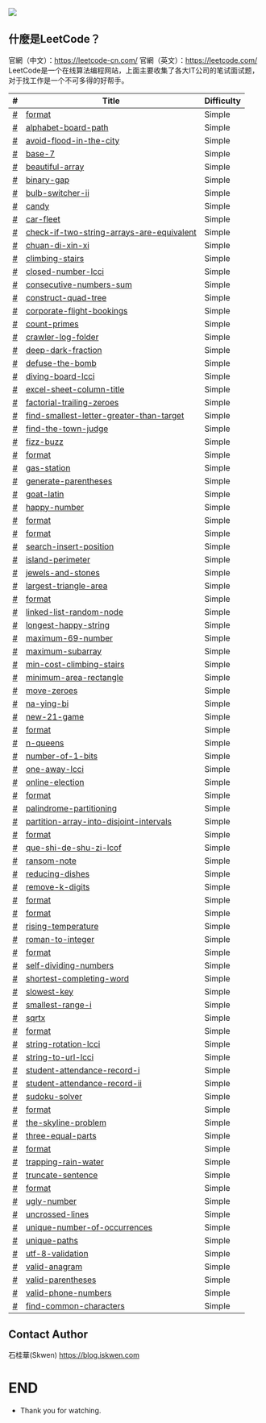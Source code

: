 ![](https://upload.cc/i1/2021/05/31/i6UoKT.jpg)

## 什麼是LeetCode？
官網（中文）：https://leetcode-cn.com/
官網（英文）：https://leetcode.com/
LeetCode是一个在线算法编程网站，上面主要收集了各大IT公司的笔试面试题，对于找工作是一个不可多得的好帮手。

| # | Title  | Difficulty |
|---| -----  | ---------- |
|[#](https://leetcode-cn.com/problems/format/) |[format](https://github.com/S-kwen/leetcode/tree/main/src/main/java/com/boot/leetcode/addtwonumbers) |Simple|
|[#](https://leetcode-cn.com/problems/alphabet-board-path/) |[alphabet-board-path](https://github.com/S-kwen/leetcode/tree/main/src/main/java/com/boot/leetcode/alphabetboardpath) |Simple|
|[#](https://leetcode-cn.com/problems/avoid-flood-in-the-city/) |[avoid-flood-in-the-city](https://github.com/S-kwen/leetcode/tree/main/src/main/java/com/boot/leetcode/avoidfloodinthecity) |Simple|
|[#](https://leetcode-cn.com/problems/base-7/) |[base-7](https://github.com/S-kwen/leetcode/tree/main/src/main/java/com/boot/leetcode/base7) |Simple|
|[#](https://leetcode-cn.com/problems/beautiful-array/) |[beautiful-array](https://github.com/S-kwen/leetcode/tree/main/src/main/java/com/boot/leetcode/beautifularray) |Simple|
|[#](https://leetcode-cn.com/problems/binary-gap/) |[binary-gap](https://github.com/S-kwen/leetcode/tree/main/src/main/java/com/boot/leetcode/binarygap) |Simple|
|[#](https://leetcode-cn.com/problems/bulb-switcher-ii/) |[bulb-switcher-ii](https://github.com/S-kwen/leetcode/tree/main/src/main/java/com/boot/leetcode/bulbswitcherii) |Simple|
|[#](https://leetcode-cn.com/problems/candy/) |[candy](https://github.com/S-kwen/leetcode/tree/main/src/main/java/com/boot/leetcode/candy) |Simple|
|[#](https://leetcode-cn.com/problems/car-fleet/) |[car-fleet](https://github.com/S-kwen/leetcode/tree/main/src/main/java/com/boot/leetcode/carfleet) |Simple|
|[#](https://leetcode-cn.com/problems/check-if-two-string-arrays-are-equivalent/) |[check-if-two-string-arrays-are-equivalent](https://github.com/S-kwen/leetcode/tree/main/src/main/java/com/boot/leetcode/checkiftwostringarraysareequivalent) |Simple|
|[#](https://leetcode-cn.com/problems/chuan-di-xin-xi/) |[chuan-di-xin-xi](https://github.com/S-kwen/leetcode/tree/main/src/main/java/com/boot/leetcode/chuandixinxi) |Simple|
|[#](https://leetcode-cn.com/problems/climbing-stairs/) |[climbing-stairs](https://github.com/S-kwen/leetcode/tree/main/src/main/java/com/boot/leetcode/climbingstairs) |Simple|
|[#](https://leetcode-cn.com/problems/closed-number-lcci/) |[closed-number-lcci](https://github.com/S-kwen/leetcode/tree/main/src/main/java/com/boot/leetcode/closednumberlcci) |Simple|
|[#](https://leetcode-cn.com/problems/consecutive-numbers-sum/) |[consecutive-numbers-sum](https://github.com/S-kwen/leetcode/tree/main/src/main/java/com/boot/leetcode/consecutivenumberssum) |Simple|
|[#](https://leetcode-cn.com/problems/construct-quad-tree/) |[construct-quad-tree](https://github.com/S-kwen/leetcode/tree/main/src/main/java/com/boot/leetcode/constructquadtree) |Simple|
|[#](https://leetcode-cn.com/problems/corporate-flight-bookings/) |[corporate-flight-bookings](https://github.com/S-kwen/leetcode/tree/main/src/main/java/com/boot/leetcode/corporateflightbookings) |Simple|
|[#](https://leetcode-cn.com/problems/count-primes/) |[count-primes](https://github.com/S-kwen/leetcode/tree/main/src/main/java/com/boot/leetcode/countprimes) |Simple|
|[#](https://leetcode-cn.com/problems/crawler-log-folder/) |[crawler-log-folder](https://github.com/S-kwen/leetcode/tree/main/src/main/java/com/boot/leetcode/crawlerlogfolder) |Simple|
|[#](https://leetcode-cn.com/problems/deep-dark-fraction/) |[deep-dark-fraction](https://github.com/S-kwen/leetcode/tree/main/src/main/java/com/boot/leetcode/deepdarkfraction) |Simple|
|[#](https://leetcode-cn.com/problems/defuse-the-bomb/) |[defuse-the-bomb](https://github.com/S-kwen/leetcode/tree/main/src/main/java/com/boot/leetcode/defusethebomb) |Simple|
|[#](https://leetcode-cn.com/problems/diving-board-lcci/) |[diving-board-lcci](https://github.com/S-kwen/leetcode/tree/main/src/main/java/com/boot/leetcode/divingboardlcci) |Simple|
|[#](https://leetcode-cn.com/problems/excel-sheet-column-title/) |[excel-sheet-column-title](https://github.com/S-kwen/leetcode/tree/main/src/main/java/com/boot/leetcode/excelsheetcolumntitle) |Simple|
|[#](https://leetcode-cn.com/problems/factorial-trailing-zeroes/) |[factorial-trailing-zeroes](https://github.com/S-kwen/leetcode/tree/main/src/main/java/com/boot/leetcode/factorialtrailingzeroes) |Simple|
|[#](https://leetcode-cn.com/problems/find-smallest-letter-greater-than-target/) |[find-smallest-letter-greater-than-target](https://github.com/S-kwen/leetcode/tree/main/src/main/java/com/boot/leetcode/findsmallestlettergreaterthantarget) |Simple|
|[#](https://leetcode-cn.com/problems/find-the-town-judge/) |[find-the-town-judge](https://github.com/S-kwen/leetcode/tree/main/src/main/java/com/boot/leetcode/findthetownjudge) |Simple|
|[#](https://leetcode-cn.com/problems/fizz-buzz/) |[fizz-buzz](https://github.com/S-kwen/leetcode/tree/main/src/main/java/com/boot/leetcode/fizzbuzz) |Simple|
|[#](https://leetcode-cn.com/problems/format/) |[format](https://github.com/S-kwen/leetcode/tree/main/src/main/java/com/boot/leetcode/frogjump) |Simple|
|[#](https://leetcode-cn.com/problems/gas-station/) |[gas-station](https://github.com/S-kwen/leetcode/tree/main/src/main/java/com/boot/leetcode/gasstation) |Simple|
|[#](https://leetcode-cn.com/problems/generate-parentheses/) |[generate-parentheses](https://github.com/S-kwen/leetcode/tree/main/src/main/java/com/boot/leetcode/generateparentheses) |Simple|
|[#](https://leetcode-cn.com/problems/goat-latin/) |[goat-latin](https://github.com/S-kwen/leetcode/tree/main/src/main/java/com/boot/leetcode/goatlatin) |Simple|
|[#](https://leetcode-cn.com/problems/happy-number/) |[happy-number](https://github.com/S-kwen/leetcode/tree/main/src/main/java/com/boot/leetcode/happynumber) |Simple|
|[#](https://leetcode-cn.com/problems/format/) |[format](https://github.com/S-kwen/leetcode/tree/main/src/main/java/com/boot/leetcode/htmlentityparser) |Simple|
|[#](https://leetcode-cn.com/problems/format/) |[format](https://github.com/S-kwen/leetcode/tree/main/src/main/java/com/boot/leetcode/implementstrstr) |Simple|
|[#](https://leetcode-cn.com/problems/search-insert-position/) |[search-insert-position](https://github.com/S-kwen/leetcode/tree/main/src/main/java/com/boot/leetcode/isearchinsertposition) |Simple|
|[#](https://leetcode-cn.com/problems/island-perimeter/) |[island-perimeter](https://github.com/S-kwen/leetcode/tree/main/src/main/java/com/boot/leetcode/islandperimeter) |Simple|
|[#](https://leetcode-cn.com/problems/jewels-and-stones/) |[jewels-and-stones](https://github.com/S-kwen/leetcode/tree/main/src/main/java/com/boot/leetcode/jewelsandstones) |Simple|
|[#](https://leetcode-cn.com/problems/largest-triangle-area/) |[largest-triangle-area](https://github.com/S-kwen/leetcode/tree/main/src/main/java/com/boot/leetcode/largesttrianglearea) |Simple|
|[#](https://leetcode-cn.com/problems/format/) |[format](https://github.com/S-kwen/leetcode/tree/main/src/main/java/com/boot/leetcode/lemonadechange) |Simple|
|[#](https://leetcode-cn.com/problems/linked-list-random-node/) |[linked-list-random-node](https://github.com/S-kwen/leetcode/tree/main/src/main/java/com/boot/leetcode/linkedlistrandomnode) |Simple|
|[#](https://leetcode-cn.com/problems/longest-happy-string/) |[longest-happy-string](https://github.com/S-kwen/leetcode/tree/main/src/main/java/com/boot/leetcode/longesthappystring) |Simple|
|[#](https://leetcode-cn.com/problems/maximum-69-number/) |[maximum-69-number](https://github.com/S-kwen/leetcode/tree/main/src/main/java/com/boot/leetcode/maximum69number) |Simple|
|[#](https://leetcode-cn.com/problems/maximum-subarray/) |[maximum-subarray](https://github.com/S-kwen/leetcode/tree/main/src/main/java/com/boot/leetcode/maximumsubarray) |Simple|
|[#](https://leetcode-cn.com/problems/min-cost-climbing-stairs/) |[min-cost-climbing-stairs](https://github.com/S-kwen/leetcode/tree/main/src/main/java/com/boot/leetcode/mincostclimbingstairs) |Simple|
|[#](https://leetcode-cn.com/problems/minimum-area-rectangle/) |[minimum-area-rectangle](https://github.com/S-kwen/leetcode/tree/main/src/main/java/com/boot/leetcode/minimumarearectangle) |Simple|
|[#](https://leetcode-cn.com/problems/move-zeroes/) |[move-zeroes](https://github.com/S-kwen/leetcode/tree/main/src/main/java/com/boot/leetcode/movezeroes) |Simple|
|[#](https://leetcode-cn.com/problems/na-ying-bi/) |[na-ying-bi](https://github.com/S-kwen/leetcode/tree/main/src/main/java/com/boot/leetcode/nayingbi) |Simple|
|[#](https://leetcode-cn.com/problems/new-21-game/) |[new-21-game](https://github.com/S-kwen/leetcode/tree/main/src/main/java/com/boot/leetcode/new21game) |Simple|
|[#](https://leetcode-cn.com/problems/format/) |[format](https://github.com/S-kwen/leetcode/tree/main/src/main/java/com/boot/leetcode/nextpermutation) |Simple|
|[#](https://leetcode-cn.com/problems/n-queens/) |[n-queens](https://github.com/S-kwen/leetcode/tree/main/src/main/java/com/boot/leetcode/nqueens) |Simple|
|[#](https://leetcode-cn.com/problems/number-of-1-bits/) |[number-of-1-bits](https://github.com/S-kwen/leetcode/tree/main/src/main/java/com/boot/leetcode/numberof1bits) |Simple|
|[#](https://leetcode-cn.com/problems/one-away-lcci/) |[one-away-lcci](https://github.com/S-kwen/leetcode/tree/main/src/main/java/com/boot/leetcode/oneawaylcci) |Simple|
|[#](https://leetcode-cn.com/problems/online-election/) |[online-election](https://github.com/S-kwen/leetcode/tree/main/src/main/java/com/boot/leetcode/onlineelection) |Simple|
|[#](https://leetcode-cn.com/problems/format/) |[format](https://github.com/S-kwen/leetcode/tree/main/src/main/java/com/boot/leetcode/palindromenumber) |Simple|
|[#](https://leetcode-cn.com/problems/palindrome-partitioning/) |[palindrome-partitioning](https://github.com/S-kwen/leetcode/tree/main/src/main/java/com/boot/leetcode/palindromepartitioning) |Simple|
|[#](https://leetcode-cn.com/problems/partition-array-into-disjoint-intervals/) |[partition-array-into-disjoint-intervals](https://github.com/S-kwen/leetcode/tree/main/src/main/java/com/boot/leetcode/partitionarrayintodisjointintervals) |Simple|
|[#](https://leetcode-cn.com/problems/format/) |[format](https://github.com/S-kwen/leetcode/tree/main/src/main/java/com/boot/leetcode/powxn) |Simple|
|[#](https://leetcode-cn.com/problems/que-shi-de-shu-zi-lcof/) |[que-shi-de-shu-zi-lcof](https://github.com/S-kwen/leetcode/tree/main/src/main/java/com/boot/leetcode/queshideshuzilcof) |Simple|
|[#](https://leetcode-cn.com/problems/ransom-note/) |[ransom-note](https://github.com/S-kwen/leetcode/tree/main/src/main/java/com/boot/leetcode/ransomnote) |Simple|
|[#](https://leetcode-cn.com/problems/reducing-dishes/) |[reducing-dishes](https://github.com/S-kwen/leetcode/tree/main/src/main/java/com/boot/leetcode/reducingdishes) |Simple|
|[#](https://leetcode-cn.com/problems/remove-k-digits/) |[remove-k-digits](https://github.com/S-kwen/leetcode/tree/main/src/main/java/com/boot/leetcode/removekdigits) |Simple|
|[#](https://leetcode-cn.com/problems/format/) |[format](https://github.com/S-kwen/leetcode/tree/main/src/main/java/com/boot/leetcode/restoreipaddresses) |Simple|
|[#](https://leetcode-cn.com/problems/format/) |[format](https://github.com/S-kwen/leetcode/tree/main/src/main/java/com/boot/leetcode/reverseinteger) |Simple|
|[#](https://leetcode-cn.com/problems/rising-temperature/) |[rising-temperature](https://github.com/S-kwen/leetcode/tree/main/src/main/java/com/boot/leetcode/risingtemperature) |Simple|
|[#](https://leetcode-cn.com/problems/roman-to-integer/) |[roman-to-integer](https://github.com/S-kwen/leetcode/tree/main/src/main/java/com/boot/leetcode/romantointeger) |Simple|
|[#](https://leetcode-cn.com/problems/format/) |[format](https://github.com/S-kwen/leetcode/tree/main/src/main/java/com/boot/leetcode/searchinsertposition) |Simple|
|[#](https://leetcode-cn.com/problems/self-dividing-numbers/) |[self-dividing-numbers](https://github.com/S-kwen/leetcode/tree/main/src/main/java/com/boot/leetcode/selfdividingnumbers) |Simple|
|[#](https://leetcode-cn.com/problems/shortest-completing-word/) |[shortest-completing-word](https://github.com/S-kwen/leetcode/tree/main/src/main/java/com/boot/leetcode/shortestcompletingword) |Simple|
|[#](https://leetcode-cn.com/problems/slowest-key/) |[slowest-key](https://github.com/S-kwen/leetcode/tree/main/src/main/java/com/boot/leetcode/slowestkey) |Simple|
|[#](https://leetcode-cn.com/problems/smallest-range-i/) |[smallest-range-i](https://github.com/S-kwen/leetcode/tree/main/src/main/java/com/boot/leetcode/smallestrangei) |Simple|
|[#](https://leetcode-cn.com/problems/sqrtx/) |[sqrtx](https://github.com/S-kwen/leetcode/tree/main/src/main/java/com/boot/leetcode/sqrtx) |Simple|
|[#](https://leetcode-cn.com/problems/format/) |[format](https://github.com/S-kwen/leetcode/tree/main/src/main/java/com/boot/leetcode/strangeprinter) |Simple|
|[#](https://leetcode-cn.com/problems/string-rotation-lcci/) |[string-rotation-lcci](https://github.com/S-kwen/leetcode/tree/main/src/main/java/com/boot/leetcode/stringrotationlcci) |Simple|
|[#](https://leetcode-cn.com/problems/string-to-url-lcci/) |[string-to-url-lcci](https://github.com/S-kwen/leetcode/tree/main/src/main/java/com/boot/leetcode/stringtourllcci) |Simple|
|[#](https://leetcode-cn.com/problems/student-attendance-record-i/) |[student-attendance-record-i](https://github.com/S-kwen/leetcode/tree/main/src/main/java/com/boot/leetcode/studentattendancerecordi) |Simple|
|[#](https://leetcode-cn.com/problems/student-attendance-record-ii/) |[student-attendance-record-ii](https://github.com/S-kwen/leetcode/tree/main/src/main/java/com/boot/leetcode/studentattendancerecordii) |Simple|
|[#](https://leetcode-cn.com/problems/sudoku-solver/) |[sudoku-solver](https://github.com/S-kwen/leetcode/tree/main/src/main/java/com/boot/leetcode/sudokusolver) |Simple|
|[#](https://leetcode-cn.com/problems/format/) |[format](https://github.com/S-kwen/leetcode/tree/main/src/main/java/com/boot/leetcode/t9lcci) |Simple|
|[#](https://leetcode-cn.com/problems/the-skyline-problem/) |[the-skyline-problem](https://github.com/S-kwen/leetcode/tree/main/src/main/java/com/boot/leetcode/theskylineproblem) |Simple|
|[#](https://leetcode-cn.com/problems/three-equal-parts/) |[three-equal-parts](https://github.com/S-kwen/leetcode/tree/main/src/main/java/com/boot/leetcode/threeequalparts) |Simple|
|[#](https://leetcode-cn.com/problems/format/) |[format](https://github.com/S-kwen/leetcode/tree/main/src/main/java/com/boot/leetcode/threesum) |Simple|
|[#](https://leetcode-cn.com/problems/trapping-rain-water/) |[trapping-rain-water](https://github.com/S-kwen/leetcode/tree/main/src/main/java/com/boot/leetcode/trappingrainwater) |Simple|
|[#](https://leetcode-cn.com/problems/truncate-sentence/) |[truncate-sentence](https://github.com/S-kwen/leetcode/tree/main/src/main/java/com/boot/leetcode/truncatesentence) |Simple|
|[#](https://leetcode-cn.com/problems/format/) |[format](https://github.com/S-kwen/leetcode/tree/main/src/main/java/com/boot/leetcode/twosum) |Simple|
|[#](https://leetcode-cn.com/problems/ugly-number/) |[ugly-number](https://github.com/S-kwen/leetcode/tree/main/src/main/java/com/boot/leetcode/uglynumber) |Simple|
|[#](https://leetcode-cn.com/problems/uncrossed-lines/) |[uncrossed-lines](https://github.com/S-kwen/leetcode/tree/main/src/main/java/com/boot/leetcode/uncrossedlines) |Simple|
|[#](https://leetcode-cn.com/problems/unique-number-of-occurrences/) |[unique-number-of-occurrences](https://github.com/S-kwen/leetcode/tree/main/src/main/java/com/boot/leetcode/uniquenumberofoccurrences) |Simple|
|[#](https://leetcode-cn.com/problems/unique-paths/) |[unique-paths](https://github.com/S-kwen/leetcode/tree/main/src/main/java/com/boot/leetcode/uniquepaths) |Simple|
|[#](https://leetcode-cn.com/problems/utf-8-validation/) |[utf-8-validation](https://github.com/S-kwen/leetcode/tree/main/src/main/java/com/boot/leetcode/utf8validation) |Simple|
|[#](https://leetcode-cn.com/problems/valid-anagram/) |[valid-anagram](https://github.com/S-kwen/leetcode/tree/main/src/main/java/com/boot/leetcode/validanagram) |Simple|
|[#](https://leetcode-cn.com/problems/valid-parentheses/) |[valid-parentheses](https://github.com/S-kwen/leetcode/tree/main/src/main/java/com/boot/leetcode/validparentheses) |Simple|
|[#](https://leetcode-cn.com/problems/valid-phone-numbers/) |[valid-phone-numbers](https://github.com/S-kwen/leetcode/tree/main/src/main/java/com/boot/leetcode/validphonenumbers) |Simple|
|[#](https://leetcode-cn.com/problems/find-common-characters/) |[find-common-characters](https://github.com/S-kwen/leetcode/tree/main/src/main/java/com/boot/leetcode/zigzagconversion) |Simple|
## Contact Author
石桂華(Skwen) https://blog.iskwen.com
# END
* Thank you for watching.